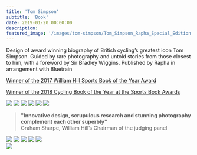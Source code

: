 ```yaml
---
title: 'Tom Simpson'
subtitle: 'Book'
date: 2019-01-20 00:00:00
description:
featured_image: '/images/tom-simpson/Tom_Simpson_Rapha_Special_Edition.jpg'
---
```


Design of award winning biography of British cycling’s greatest icon Tom Simpson. Guided by rare photography and untold stories from those closest to him, with a foreword by Sir Bradley Wiggins. Published by Rapha in arrangement with Bluetrain

[Winner of the 2017 William Hill Sports Book of the Year Award](https://www.williamhillplc.com/newsmedia/newsroom/media-releases/2017/startlingly-intimate-portrait-of-britain-s-first-cycling-champion-scoops-29th-william-hill-sport-book-of-the-year/)

[Winner of the 2018 Cycling Book of the Year at the Sports Book Awards](https://www.waterstones.com/category/cultural-highlights/book-awards/the-sports-book-awards)

<img src="/images/tom-simpson/tom-simpson-10.jpg">

<img src="/images/tom-simpson/tom-simpson-11.jpg">

<img src="/images/tom-simpson/tom-simpson-01.jpg">

<img src="/images/tom-simpson/tom-simpson-06.jpg">

<img src="/images/tom-simpson/tom-simpson-03.jpg">

<img src="/images/tom-simpson/tom-simpson-02.jpg">

>**"Innovative design, scrupulous research and stunning photography complement each other superbly"**
><br>Graham Sharpe, William Hill’s Chairman of the judging panel

<img src="/images/tom-simpson/tom-simpson-04.jpg">

<img src="/images/tom-simpson/tom-simpson-05.jpg">

<img src="/images/tom-simpson/tom-simpson-07.jpg">

<img src="/images/tom-simpson/tom-simpson-08.jpg">

<img src="/images/tom-simpson/tom-simpson-09.jpg">

<div class="gallery" data-columns="2">
	<img src="/images/tom-simpson/Tom_Simpson_Rapha_Special_Edition.jpg">
</div>